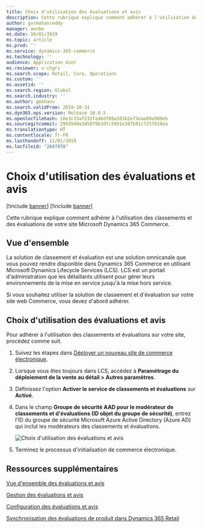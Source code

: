 ```yaml
---
title: Choix d'utilisation des évaluations et avis
description: Cette rubrique explique comment adhérer à l'utilisation des classements et des évaluations de votre site Microsoft Dynamics 365 Commerce.
author: gvrmohanreddy
manager: annbe
ms.date: 10/01/2019
ms.topic: article
ms.prod: ''
ms.service: dynamics-365-commerce
ms.technology: ''
audience: Application User
ms.reviewer: v-chgri
ms.search.scope: Retail, Core, Operations
ms.custom: ''
ms.assetid: ''
ms.search.region: Global
ms.search.industry: ''
ms.author: gmohanv
ms.search.validFrom: 2019-10-31
ms.dyn365.ops.version: Release 10.0.5
ms.openlocfilehash: 10e3c33af232fa46df09a103b2e73eae09a909eb
ms.sourcegitcommit: 295d940a345879b3dfc5991e387b91c7257019ea
ms.translationtype: HT
ms.contentlocale: fr-FR
ms.lasthandoff: 11/01/2019
ms.locfileid: "2697978"
---
```

# <a name="opt-in-to-use-ratings-and-reviews"></a>Choix d'utilisation des évaluations et avis

[!include [banner](includes/preview-banner.md)]
[!include [banner](includes/banner.md)]

Cette rubrique explique comment adhérer à l'utilisation des classements et des évaluations de votre site Microsoft Dynamics 365 Commerce.

## <a name="overview"></a>Vue d'ensemble

La solution de classement et évaluation est une solution omnicanale que vous pouvez rendre disponible dans Dynamics 365 Commerce en utilisant Microsoft Dynamics Lifecycle Services (LCS). LCS est un portail d'administration que les détaillants utilisent pour gérer leurs environnements de la mise en service jusqu'à la mise hors service.

Si vous souhaitez utiliser la solution de classement et d'évaluation sur votre site web Commerce, vous devez d'abord adhérer.

## <a name="opt-in-to-use-ratings-and-reviews"></a>Choix d'utilisation des évaluations et avis

Pour adhérer à l'utilisation des classements et évaluations sur votre site, procédez comme suit.

1. Suivez les étapes dans [Déployer un nouveau site de commerce électronique](deploy-ecommerce-site.md).
1. Lorsque vous êtes toujours dans LCS, accédez à **Paramétrage du déploiement de la vente au détail \> Autres paramètres**.
1. Définissez l'option **Activer le service de classements et évaluations** sur **Activé**.
1. Dans le champ **Groupe de sécurité AAD pour le modérateur de classements et d'évaluations (ID objet du groupe de sécurité)**, entrez l'ID du groupe de sécurité Microsoft Azure Active Directory (Azure AD) qui inclut les modérateurs des classements et évaluations.

    ![Choix d'utilisation des évaluations et avis](media/LCS_RnR_Preference.png)

1. Terminez le processus d'initialisation de commerce électronique.

## <a name="additional-resources"></a>Ressources supplémentaires

[Vue d'ensemble des évaluations et avis](ratings-reviews-overview.md)

[Gestion des évaluations et avis](manage-reviews.md)

[Configuration des évaluations et avis](configure-ratings-reviews.md)

[Synchronisation des évaluations de produit dans Dynamics 365 Retail](sync-product-ratings.md)
